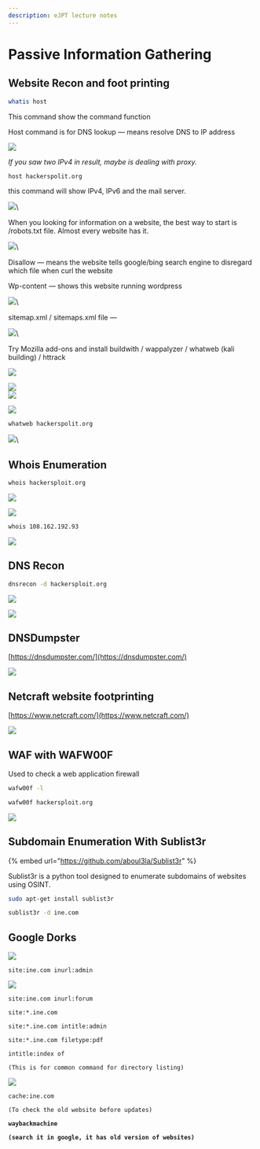 ```yaml
---
description: eJPT lecture notes
---
```


# Passive Information Gathering

## **Website Recon and foot printing**

```bash
whatis host
```

This command show the command function

Host command is for DNS lookup — means resolve DNS to IP address

![](<.gitbook/assets/Pasted Graphic.png>)

_If you saw two IPv4 in result, maybe is dealing with proxy._

```bash
host hackerspolit.org
```

this command will show IPv4, IPv6 and the mail server.

![](<.gitbook/assets/Pasted Graphic 1.png>)\


When you looking for information on a website, the best way to start is /robots.txt file. Almost every website has it.

![](<.gitbook/assets/Pasted Graphic 2.png>)\


Disallow — means the website tells google/bing search engine to disregard which file when curl the website

Wp-content — shows this website running wordpress

![](<.gitbook/assets/Pasted Graphic 3.png>)\


sitemap.xml / sitemaps.xml file —&#x20;

![](<.gitbook/assets/Pasted Graphic 4.png>)\


Try Mozilla add-ons and install buildwith / wappalyzer / whatweb (kali building) / httrack

&#x20;![](<.gitbook/assets/Pasted Graphic 5.png>)

![](<.gitbook/assets/Pasted Graphic 6.png>)\
![](<.gitbook/assets/Pasted Graphic 7.png>)

![](<.gitbook/assets/Pasted Graphic 8.png>)



```bash
whatweb hackerspolit.org
```

![](<.gitbook/assets/Pasted Graphic 11.png>)\


## **Whois Enumeration**

```bash
whois hackersploit.org
```

![](<.gitbook/assets/Pasted Graphic 12.png>)

![](<.gitbook/assets/Pasted Graphic 13.png>)

```bash
whois 108.162.192.93
```

![](<.gitbook/assets/Pasted Graphic 14.png>)

## **DNS Recon**

```bash
dnsrecon -d hackersploit.org
```

![](<.gitbook/assets/Pasted Graphic 17.png>)

![](<.gitbook/assets/Pasted Graphic 19.png>)

## DNSDumpster

[https://dnsdumpster.com/](https://dnsdumpster.com/)

![](<.gitbook/assets/Pasted Graphic 20.png>)



## **Netcraft website footprinting**

[https://www.netcraft.com/](https://www.netcraft.com/)

![](<.gitbook/assets/Pasted Graphic 15 (1).png>)



## WAF with WAFW00F

Used to check a web application firewall

```bash
wafw00f -l
```

```bash
wafw00f hackersploit.org
```

![](<.gitbook/assets/image (4).png>)

## Subdomain Enumeration With Sublist3r

{% embed url="https://github.com/aboul3la/Sublist3r" %}

Sublist3r is a python tool designed to enumerate subdomains of websites using OSINT.

```bash
sudo apt-get install sublist3r
```

```bash
sublist3r -d ine.com
```

## Google Dorks

![](.gitbook/assets/image.png)

```
site:ine.com inurl:admin
```

![](<.gitbook/assets/image (3).png>)

```
site:ine.com inurl:forum
```

```
site:*.ine.com
```

```
site:*.ine.com intitle:admin
```

```
site:*.ine.com filetype:pdf
```

```
intitle:index of

(This is for common command for directory listing)
```

![](<.gitbook/assets/image (2).png>)

```
cache:ine.com

(To check the old website before updates)
```

<pre><code><strong>waybackmachine
</strong><strong>
</strong><strong>(search it in google, it has old version of websites)
</strong></code></pre>
